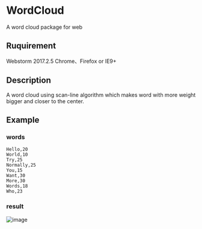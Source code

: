 # WordCloud
A word cloud package for web
## Ruquirement
Webstorm 2017.2.5
Chrome、Firefox or IE9+
## Description
A word cloud using scan-line algorithm which makes word with more weight bigger and closer to the center.
## Example
### words
    Hello,20
    World,10
    Try,25
    Normally,25
    You,15
    Want,30
    More,30
    Words,18
    Who,23
### result
![image](https://github.com/thu-vis/WordCloud/example_result.png)

